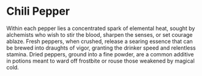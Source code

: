 # Chili Pepper

Within each pepper lies a concentrated spark of elemental heat, sought by alchemists who wish to stir the blood, sharpen the senses, or set courage ablaze. Fresh peppers, when crushed, release a searing essence that can be brewed into draughts of vigor, granting the drinker speed and relentless stamina. Dried peppers, ground into a fine powder, are a common additive in potions meant to ward off frostbite or rouse those weakened by magical cold.


